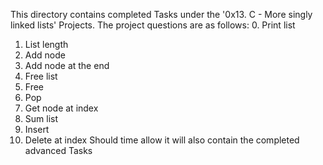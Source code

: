 This directory contains completed Tasks under the '0x13. C - More singly linked lists' Projects. The project questions are as follows:
0. Print list
1. List length
2. Add node
3. Add node at the end
4. Free list
5. Free
6. Pop
7. Get node at index
8. Sum list
9. Insert
10. Delete at index
Should time allow it will also contain the completed advanced Tasks

